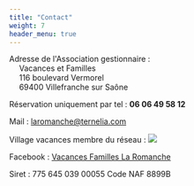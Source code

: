 ```yaml
---
title: "Contact"
weight: 7
header_menu: true
---
```


Adresse de l'Association gestionnaire :  
&emsp;    Vacances et Familles  
&emsp;   116 boulevard Vermorel  
&emsp;   69400 Villefranche sur Saône   

Réservation uniquement par tel : **06 06 49 58 12**

Mail : [laromanche@ternelia.com](mailto:laromanche@ternelia.com)

Village vacances membre du réseau : ![](images/contact/ternelia.png)

Facebook :  [Vacances Familles La Romanche](https://www.facebook.com/Vacances-Familles-La-Romanche-231489864039580 "page facebook de l'association'")

Siret : 775 645 039 00055 Code NAF 8899B
